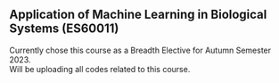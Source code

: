 ## Application of Machine Learning in Biological Systems (ES60011)  
Currently chose this course as a Breadth Elective for Autumn Semester 2023.  
Will be uploading all codes related to this course.